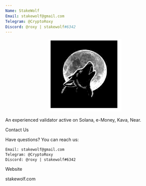 ```yaml
---
Name: StakeWolf
Email: stakewolf@gmail.com
Telegram: @CryptoRoxy
Discord: @roxy | stakewolf#6342
---
```


<p align="center">
  <img width="230" height="230" src="https://raw.githubusercontent.com/stakewolf/logos/master/stakewolf%20logo%20bw.png">
</p>

An experienced validator active on Solana, e-Money, Kava, Near.  


Contact Us

Have questions? You can reach us:

    Email: stakewolf@gmail.com
    Telegram: @CryptoRoxy
    Discord: @roxy | stakewolf#6342

Website

stakewolf.com
